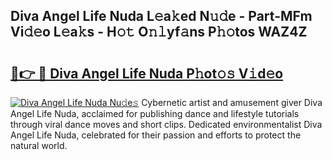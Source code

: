 ## Diva Angel Life Nuda L𝚎a𝚔ed N𝚞𝚍e - Part-MFm Vi𝚍𝚎o L𝚎a𝚔s - H𝚘𝚝 O𝚗𝚕yf𝚊ns P𝚑𝚘tos WAZ4Z

# <h2><a href="http://kf7wt2c.oniu.top/?m=Diva+Angel+Life+Nuda">🔗👉 🔴 Diva Angel Life Nuda P𝚑ot𝚘𝚜 V𝚒d𝚎o</a></h2>

[![Diva Angel Life Nuda Nu𝚍e𝚜](https://i.imgur.com/0qMVB7G.gif)](http://kf7wt2c.oniu.top/?m=Diva+Angel+Life+Nuda)
Cybernetic artist and amusement giver Diva Angel Life Nuda, acclaimed for publishing dance and lifestyle tutorials through viral dance moves and short clips. Dedicated environmentalist Diva Angel Life Nuda, celebrated for their passion and efforts to protect the natural world.  
